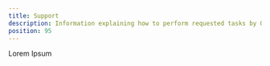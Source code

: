 ```yaml
---
title: Support
description: Information explaining how to perform requested tasks by Octopus support.
position: 95
---
```


Lorem Ipsum
